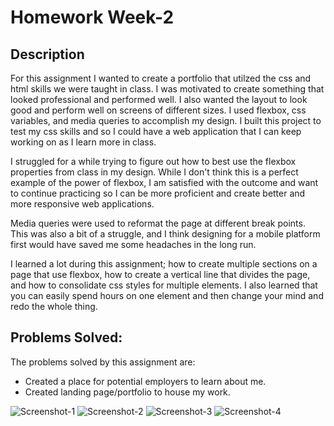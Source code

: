 # Homework Week-2

## Description
For this assignment I wanted to create a portfolio that utilzed the css and html skills we were taught in class. I was motivated to create something that looked professional and performed well. I also wanted the layout to look good and perform well on screens of different sizes. I used flexbox, css variables, and media queries to accomplish my design. I built this project to test my css skills and so I could have a web application that I can keep working on as I learn more in class. 

I struggled for a while trying to figure out how to best use the flexbox properties from class in my design. While I don't think this is a perfect example of the power of flexbox, I am satisfied with the outcome and want to continue practicing so I can be more proficient and create better and more responsive web applications. 

Media queries were used to reformat the page at different break points. This was also a bit of a struggle, and I think designing for a mobile platform first would have saved me some headaches in the long run. 

I learned a lot during this assignment; how to create multiple sections on a page that use flexbox, how to create a vertical line that divides the page, and how to consolidate css styles for multiple elements. I also learned that you can easily spend hours on one element and then change your mind and redo the whole thing. 

## Problems Solved:
The problems solved by this assignment are:
* Created a place for potential employers to learn about me.
* Created landing page/portfolio to house my work. 

![Screenshot-1](https://user-images.githubusercontent.com/82903201/122256682-4ce20400-ce9d-11eb-8f9e-083ee7348eee.png)
![Screenshot-2](https://user-images.githubusercontent.com/82903201/122256688-4e133100-ce9d-11eb-814d-102d8788072a.png)
![Screenshot-3](https://user-images.githubusercontent.com/82903201/122256696-4eabc780-ce9d-11eb-93e0-c1eaee1424cf.png)
![Screenshot-4](https://user-images.githubusercontent.com/82903201/122256700-4eabc780-ce9d-11eb-86f4-757ea5b17d67.png)